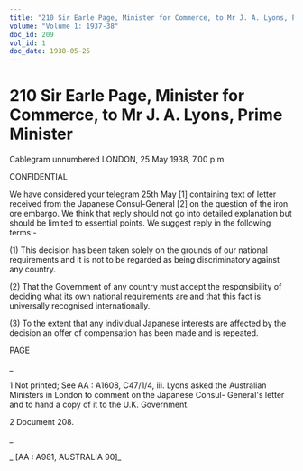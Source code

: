 ```yaml
---
title: "210 Sir Earle Page, Minister for Commerce, to Mr J. A. Lyons, Prime Minister"
volume: "Volume 1: 1937-38"
doc_id: 209
vol_id: 1
doc_date: 1938-05-25
---
```


# 210 Sir Earle Page, Minister for Commerce, to Mr J. A. Lyons, Prime Minister

Cablegram unnumbered LONDON, 25 May 1938, 7.00 p.m.

CONFIDENTIAL

We have considered your telegram 25th May [1] containing text of letter received from the Japanese Consul-General [2] on the question of the iron ore embargo. We think that reply should not go into detailed explanation but should be limited to essential points. We suggest reply in the following terms:-

(1) This decision has been taken solely on the grounds of our national requirements and it is not to be regarded as being discriminatory against any country.

(2) That the Government of any country must accept the responsibility of deciding what its own national requirements are and that this fact is universally recognised internationally.

(3) To the extent that any individual Japanese interests are affected by the decision an offer of compensation has been made and is repeated.

PAGE

_

1 Not printed; See AA : A1608, C47/1/4, iii. Lyons asked the Australian Ministers in London to comment on the Japanese Consul- General's letter and to hand a copy of it to the U.K. Government.

2 Document 208.

_

_ [AA : A981, AUSTRALIA 90]_
